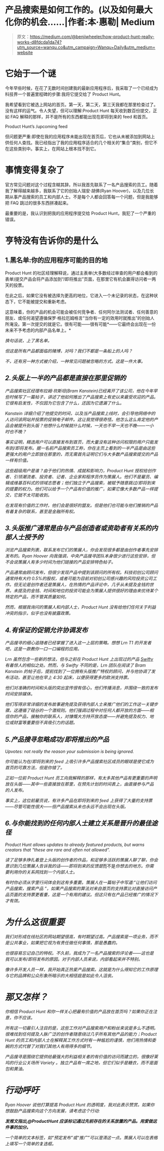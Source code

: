 # 产品搜索是如何工作的。(以及如何最大化你的机会……|作者:本·惠勒| Medium

> 原文：<https://medium.com/@benjiwheeler/how-product-hunt-really-works-d8fdcda1da74?utm_source=wanqu.co&utm_campaign=Wanqu+Daily&utm_medium=website>

# 它始于一个谜

今年早些时候，在花了无数时间创建我的最新应用程序后，我采取了一个已经成为科技界一个普遍里程碑的步骤:我将它提交给了 Product Hunt。

我希望看到它被选上网站的首页。第一天，第二天，第三天我都在那里检查过了。没有这样的运气。令人失望，但可以理解:Product Hunt 每天收到数百份提交，正如 FAQ 解释的那样，并不是所有的东西都能出现在即将到来的 feed 和首页。



Product Hunt’s /upcoming feed



但问题更严重:即使在我的应用程序未能出现在首页后，它也从未被添加到网站上供任何人查找。我已经指出了我的应用程序适合的几个相关的“集合”类别，但它不在这些类别中。事实上，在网站上根本找不到它。

# 事情变得复杂了

官方常见问题对这个过程含糊其辞。所以我首先联系了一名产品搜索的员工。随着我了解得越来越多，我联系了它的创始人瑞安·胡佛(Ryan Hoover)，以及几位长期从事产品搜索的员工和内部人士。不是每个人都会回答每一个问题，但是我能够把 FAQ 跳过的很多东西拼凑起来。

最重要的是，我认识到把我的应用程序提交给 Product Hunt，我犯了一个严重的错误。

# 亨特没有告诉你的是什么

## 1.黑名单:你的应用程序可能的目的地

Product Hunt 的社区经理解释说，通过主表单(大多数经过审查的用户都会看到的表单)提交产品会将产品添加到“/即将推出”页面，在那里它有机会赢得访问者一两天的投票。

在此之后，如果它没有被选择为更高的地位，它进入一个未记录的状态，在这种状态下，它不能被提交和重新考虑。



这意味着，你的产品的机会可能会被任何竞争者、任何阿尔法测试者、任何善意的朋友、或任何渴望遵循保罗·格拉厄姆格言“当你有一定的效用时就推出”的创始人所淹没。第一次提交的就是它。很有可能——很有可能*——它最终会出现在一份未来不予考虑的内部产品名单上。*

*换句话说，上了黑名单。*

*但这是所有产品都面临的赌博，对吗？我们不都是一条船上的人吗？*

*不，还有另一种方式被介绍，一种常见问题被忽略的方式。这是一件大事。*

## *2.头版上一半的产品都是直接在那里促销的*

*产品搜索社区经理布拉姆·坎斯坦(Bram Kanstein)已经离开了该公司，他在今年早些时候写了一篇帖子，讲述了他如何推出了产品搜索上有史以来最受欢迎的产品。它很有启发性，不仅因为它包含了什么，还因为它遗漏了什么。*

*Kanstein 详细介绍了他提交的时间，以及当产品搜索上线时，会引导他网络中的人访问该网站并投票的促销电子邮件。这让我觉得很奇怪。他怎么这么肯定他的产品会被提升到头版？他想什么时候就什么时候，一天也不早一天也不晚——一小时也不晚？*



*事实证明，精选用户可以直接发布到首页，而大量没有这种访问权限的用户只能发布到/即将发布。据一名前产品搜索员工称，你在主页上看到的一半产品是由这些更强大的用户立即放在那里的，而无需首先证明它们与大多数产品搜索提交的产品一样有价值。*

*这些超级用户是谁？由于他们的热情、成就和影响力，Product Hunt 授权给创作者、引领潮流者、投资者、记者、企业家和程序员作为策展人。他们不是雇员、编辑或维基百科式的领域志愿者；他们独立于产品搜索，被赋予随意跳过/即将到来的提要的权力。他们可以给予一个产品有价值的推广，如果它像大多数产品一样提交，它就不太可能收到。*

*在发现有价值的工作时，他们会是很好的盟友。但是他们也可能与他们推销的产品有着复杂的联系，甚至是金融所有权。*

## *3.头版推广通常是由与产品创造者或资助者有关系的内部人士授予的*

*浏览产品搜索列表，联系发布它们的策展人，你会发现很多都是由创作者事先安排发布的。Ryan Hoover 向我强调，中央产品搜寻团队本身很少进行这些安排，但不会说策展人有多少时间为他们链接的产品安排特色帖子。*



*产品通常由顾问发布，但很少发现产品中提到该顾问的所有权。科技初创公司顾问通常持有大约 0.5%的股权，或者可能为目前对初创公司感兴趣的风险投资公司工作。但无论是创作者还是策展人，在热情的产品评论中，几乎从未提及金钱的世界。未提及的金钱、时间和地位的投资可能会为策展人提供很好的理由来优待某个特定的产品，而不管其质量如何。*

*然而，根据我询问的策展人和内部人士，Product Hunt 没有给他们任何关于利益冲突的指示，似乎也没有披露政策。*

## *4.有保证的促销允许协调发布*

*产品搜寻的细心追随者已经掌握了进入这一上层的策略。想想 Lrn T1 的开发者吧，这是一款教你一口一口编程的应用。*







*Lrn 虽然包含一些新的想法，但与之前在 Product Hunt 上出现过的产品 [Swifty](http://swifty-app.com/) 有着惊人的相似之处。然而，与 Swifty 不同的是，Lrn 团队在阅读了 Bram Kanstein 的帖子后，提前找到了一位拥有头版推广特权的顾问，并与他协调了发布活动，甚至让他在早上 4:30 起床，以便获得更多的欧洲支持票。*

*他们对准确的时间和头版的突出宣传很有信心，他们传播消息，并围绕一致的发布时间安排媒体。*

*他们写得非常详细的发布故事避免提及获得内部人士来推广他们的工作这一关键步骤。这遵循了硅谷的一个潜规则。他们强调过程中对任何人都开放的方面——相信你的产品，接触你的联系人，对慷慨大方持开放态度——并避免提及权力、地位或财富等重要但不具吸引力的话题。*

## *5.产品搜寻忽略成功/即将推出的产品*



*Upvotes: not really the reason your submission is being ignored.*



*你可能认为在/即将到来的 feed 上吸引许多产品搜索社区成员的眼球是使它成为首页的可靠方法，但是你错了。*



*正如一位前 Product Hunt 员工向我解释的那样，有太多其他产品有更重要的声明放在头版——其中一些直接放在那里，在预先计划的时间表上，由直接参与产品的人发布。*

*事实上，这位前雇员说，有许多产品在即将到来的 feed 上获得了大量的支持票——尽管可能性很大——但产品搜索从未也永远不会出现在头版。*

## *6.与你能找到的任何内部人士建立关系是晋升的最佳途径*



*Product Hunt allows updates to already featured products, but warns creators that “these are rare and often not allowed”.*



*读了足够多挣扎着登上头版的创作者的作品，和足够多活跃的策展人聊了聊，你会意识到几位策展人告诉我的话——即将到来的反馈是*而不是*你想去的地方。你需要利用你的关系网找到一个内部人士。*

*有时你必须从字里行间体会到这有多重要。策展人在一篇帖子中写道:“让他们访问产品搜索，搜索产品 ”，如果产品搜索的算法对来自首页的支持票比对直接访问产品页面的支持票更看重，这是一个有用的建议。但这只有在产品已经推广的情况下才有效。*

# *为什么这很重要*

*我们对形成在线社区的网站期望很高，有时期望过高。产品搜索是一项业务，而不是公共事业，如果把它视为有责任做任何事情，那是愚蠢的。*

*也很容易忘记自己的特权。不久前，我成为了一名产品搜索的评论者——这也是我可以发布/即将发布的原因。对于内部人员来说，内部看起来并不特别。*

*像许多开发人员一样，我开始真正热爱产品搜索。这就是为什么得知它的工作原理与它的品牌和公众形象所暗示的大相径庭是如此令人沮丧。*

# *那又怎样？*

*你相信 Product Hunt 和你一样关心把最有价值的产品放在首页吗？如果你正在注意，你不应该。*

*所有这一切最引人注目的是，这些工作对产品搜索用户和粉丝来说是多么不透明。很难找到任何提及人脉广泛的创作者随意绕过几乎所有其他产品的能力；Product Hunt 的员工和内部人士在解释其工作方式时有一种尴尬的谨慎，他们用热情和委婉的方式代替了对我们其他人有用得多的细节。*

*产品搜寻是围绕它提供给最强大的利益相关者的有价值的访问而建立的，很像好莱坞的行业公关场所 *Variety* 。独立产品有一席之地，但它们似乎是糖衣，而不是面包和黄油。*

# *行动呼吁*

*Ryan Hoover 说他打算提高 Product Hunt 的透明度，我对此表示赞赏。如果你想鼓励产品搜索向这个方向发展，请考虑这个行动:*

***发推文指出,@ProductHunt 应该标记通过先前存在的关系放置的产品。用爱做这件事的加分。***

*一个简单的文本标签，如“预定发布”或“推广”可以澄清这一点。策展人可以在表格上填写一个简单的复选框。*













